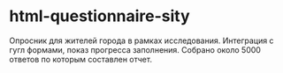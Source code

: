 # html-questionnaire-sity
Опросник для жителей города в рамках исследования. Интеграция с гугл формами, показ прогресса заполнения. Собрано около 5000 ответов по которым составлен отчет.
